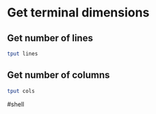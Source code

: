 # Get terminal dimensions


## Get number of lines

```sh
tput lines
```

## Get number of columns

```sh
tput cols 
```

#shell 